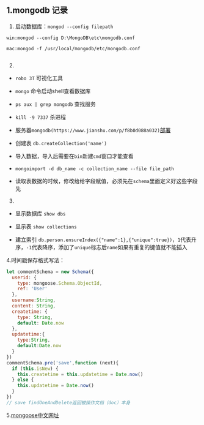 ## 1.mongodb 记录

1. 启动数据库：`mongod --config filepath`

`win:mongod --config D:\MongoDB\etc\mongodb.conf`

`mac:mongod -f /usr/local/mongodb/etc/mongodb.conf`

<img :src="$withBase('/assets/start-mongodb.png')">

2.
* `robo 3T` 可视化工具

* `mongo` 命令启动shell查看数据库

* `ps aux | grep mongodb` 查找服务

* `kill -9 7337` 杀进程

* 服务器`mongodb(https://www.jianshu.com/p/f8b0d088a032)`[部署](https://www.jianshu.com/p/f8b0d088a032)

* 创建表    `db.createCollection('name')`

* 导入数据，导入后需要在`bin`新建`cmd`窗口才能查看

* `mongoimport -d db_name -c collection_name --file file_path`

* 读取表数据的时候，修改给给字段赋值，必须先在`schema`里面定义好这些字段先

3.
* 显示数据库 `show dbs`

* 显示表 `show collections`

* 建立索引 `db.person.ensureIndex({"name":1},{"unique":true})`，`1`代表升序，`-1`代表降序，添加了`unique`标志后`name`如果有重复的键值就不能插入

4.时间戳保存格式写法：
```js
let commentSchema = new Schema({
  userid: {
    type: mongoose.Schema.ObjectId,
    ref: 'User'
  },
  username:String,
  content: String,
  createtime: {
    type: String,
    default: Date.now
  },
  updatetime:{
    type:String,
    default:Date.now
  }
})
commentSchema.pre('save',function (next){
  if (this.isNew) {
    this.createtime = this.updatetime = Date.now()
  } else {
    this.updatetime = Date.now()
  }
})
// save findOneAndDelete返回被操作文档（doc）本身
```


5.[mongoose中文网址](https://xiaoxiami.gitbook.io/mongoose/guide)